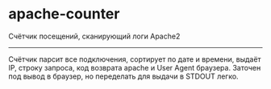 # apache-counter

Счётчик посещений, сканирующий логи Apache2

---
Счётчик парсит все подключения, сортирует по дате и времени, выдаёт IP, строку запроса, код возврата apache и User Agent браузера. Заточен под вывод в браузер, но переделать для выдачи в STDOUT легко.